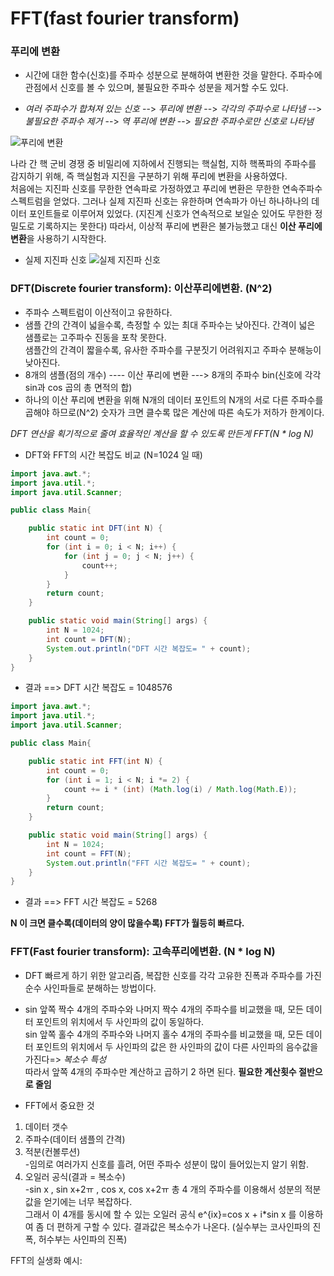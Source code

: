 # FFT(fast fourier transform)

### **푸리에 변환** 
- 시간에 대한 함수(신호)를 주파수 성분으로 분해하여 변환한 것을 말한다. 주파수에 관점에서 신호를 볼 수 있으며, 불필요한 주파수 성분을 제거할 수도 있다.<br>

- *여러 주파수가 합쳐져 있는 신호* --> *푸리에 변환* --> *각각의 주파수로 나타냄* --> *불필요한 주파수 제거* --> *역 푸리에 변환* --> *필요한 주파수로만 신호로 나타냄*

![푸리에 변환](https://github.com/woojingjing/woojingjing.github.io/blob/main/%EC%BA%A1%EC%B2%98%202023-05-04%20092228.png)

나라 간 핵 군비 경쟁 중 비밀리에 지하에서 진행되는 핵실험, 지하 핵폭파의 주파수를 감지하기 위해, 즉 핵실험과 지진을 구분하기 위해 푸리에 변환을 사용하였다.<br>
처음에는 지진파 신호를 무한한 연속파로 가정하였고 푸리에 변환은 무한한 연속주파수 스펙트럼을 얻었다. 그러나 실제 지진파 신호는 유한하며 연속파가 아닌 하나하나의 데이터 포인트들로 이루어져 있었다. (지진계 신호가 연속적으로 보일순 있어도 무한한 정밀도로 기록하지는 못한다)
따라서, 이상적 푸리에 변환은 불가능했고 대신 **이산 푸리에 변환**을 사용하기 시작한다. <br>
- 실제 지진파 신호
![실제 지진파 신호](https://github.com/woojingjing/woojingjing.github.io/blob/main/%EC%BA%A1%EC%B2%98%202023-05-04%20094410.png)

### **DFT(Discrete fourier transform): 이산푸리에변환. (N^2)**
- 주파수 스펙트럼이 이산적이고 유한하다.<br>
- 샘플 간의  간격이 넓을수록, 측정할 수 있는 최대 주파수는 낮아진다. 간격이 넓은 샘플로는 고주파수 진동을 포착 못한다.<br>
샘플간의 간격이 짧을수록, 유사한 주파수를 구분짓기 어려워지고 주파수 분해능이 낮아진다.<br>
- 8개의 샘플(점의 개수) ---- 이산 푸리에 변환 --->  8개의 주파수 bin(신호에 각각 sin과 cos 곱의 총 면적의 합)<br>
- 하나의 이산 푸리에 변환을 위해 N개의 데이터 포인트의 N개의 서로 다른 주파수를 곱해야 하므로(N^2) 숫자가 크면 클수록 많은 계산에 따른 속도가 저하가 한계이다.

*DFT 연산을 획기적으로 줄여 효율적인 계산을 할 수 있도록 만든게 FFT(N * log N)* 

- DFT와 FFT의 시간 복잡도 비교 (N=1024 일 때)
```java
import java.awt.*;
import java.util.*;
import java.util.Scanner;

public class Main{

    public static int DFT(int N) {
        int count = 0;
        for (int i = 0; i < N; i++) {
            for (int j = 0; j < N; j++) {
                count++;
            }
        }
        return count;
    }

    public static void main(String[] args) {
        int N = 1024;
        int count = DFT(N);
        System.out.println("DFT 시간 복잡도= " + count);
    }
}
```
- 결과 ==> DFT 시간 복잡도 = 1048576

```java
import java.awt.*;
import java.util.*;
import java.util.Scanner;

public class Main{

    public static int FFT(int N) {
        int count = 0;
        for (int i = 1; i < N; i *= 2) {
            count += i * (int) (Math.log(i) / Math.log(Math.E));
        }
        return count;
    }

    public static void main(String[] args) {
        int N = 1024;
        int count = FFT(N);
        System.out.println("FFT 시간 복잡도= " + count);
    }
}
```
- 결과 ==> FFT 시간 복잡도 = 5268

**N 이 크면 클수록(데이터의 양이 많을수록) FFT가 월등히 빠르다.**

### **FFT(Fast fourier transform): 고속푸리에변환. (N * log N)**
- DFT 빠르게 하기 위한 알고리즘, 복잡한 신호를 각각 고유한 진폭과 주파수를 가진 순수 사인파들로 분해하는 방법이다.<br>
- sin 앞쪽 짝수 4개의 주파수와  나머지 짝수 4개의 주파수를 비교했을 때, 모든 데이터 포인트의 위치에서 두 사인파의 값이 동일하다.<br>
sin 앞쪽 홀수 4개의 주파수와  나머지 홀수 4개의 주파수를 비교했을 때, 모든 데이터 포인트의 위치에서 두 사인파의 값은 한 사인파의 값이 다른 사인파의 음수값을 가진다=> *복소수 특성*<br> 
따라서 앞쪽 4개의 주파수만 계산하고 곱하기 2 하면 된다. **필요한 계산횟수 절반으로 줄임** 

- FFT에서 중요한 것
1. 데이터 갯수
2. 주파수(데이터 샘플의 간격)
3. 적분(컨볼루션)<br>
-임의로 여러가지 신호를 흘려, 어떤 주파수 성분이 많이 들어있는지 알기 위함.
4. 오일러 공식(결과 = 복소수)<br>
-sin x , sin x+2ㅠ , cos x, cos x+2ㅠ 총 4 개의 주파수를 이용해서 성분의 적분값을 얻기에는 너무 복잡하다.<br>
그래서 이 4개를 동시에 할 수 있는 오일러 공식 e^{ix}=cos x + i*sin x 를 이용하여 좀 더 편하게 구할 수 있다. 결과값은 복소수가 나온다. (실수부는 코사인파의 진폭, 허수부는 사인파의 진폭)



FFT의 실생화 예시: